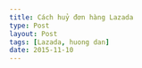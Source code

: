 ```yaml
---
title: Cách huỷ đơn hàng Lazada
type: Post
layout: Post
tags: [Lazada, huong dan]
date: 2015-11-10
---
```

